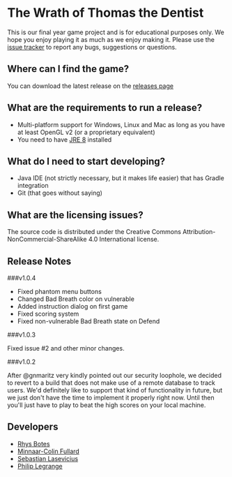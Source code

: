# The Wrath of Thomas the Dentist
This is our final year game project and is for educational purposes only. We hope you enjoy playing it as much as we enjoy making it.
Please use the [issue tracker](https://github.com/mcfullard/ttd-release/issues) to report any bugs, suggestions or questions.

## Where can I find the game?
You can download the latest release on the [releases page](https://github.com/mcfullard/ttd-release/releases)

## What are the requirements to run a release?
- Multi-platform support for Windows, Linux and Mac as long as you have at least OpenGL v2 (or a proprietary equivalent)
- You need to have [JRE 8](http://www.oracle.com/technetwork/java/javase/downloads/jre8-downloads-2133155.html) installed

## What do I need to start developing?
- Java IDE (not strictly necessary, but it makes life easier) that has Gradle integration
- Git (that goes without saying)

## What are the licensing issues?
The source code is distributed under the Creative Commons Attribution-NonCommercial-ShareAlike 4.0 International license.

## Release Notes

###v1.0.4

- Fixed phantom menu buttons
- Changed Bad Breath color on vulnerable
- Added instruction dialog on first game
- Fixed scoring system
- Fixed non-vulnerable Bad Breath state on Defend

###v1.0.3

Fixed issue #2 and other minor changes.

###v1.0.2

After @gnmaritz very kindly pointed out our security loophole, we decided to revert to a build that does not make use of a remote database to track users. We'd definitely like to support that kind of functionality in future, but we just don't have the time to implement it properly right now. Until then you'll just have to play to beat the high scores on your local machine.

## Developers
- [Rhys Botes](https://github.com/RhysBotes)
- [Minnaar-Colin Fullard](https://github.com/mcfullard)
- [Sebastian Lasevicius](https://github.com/Bas24live)
- [Philip Legrange](https://github.com/fubar42)

